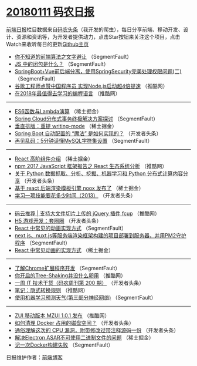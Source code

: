 # [20180111 码农日报](http://hao.caibaojian.com/date/2018/01/11)

[前端日报](http://caibaojian.com/c/news)栏目数据来自[码农头条](http://hao.caibaojian.com/)（我开发的爬虫），每日分享前端、移动开发、设计、资源和资讯等，为开发者提供动力，点击Star按钮来关注这个项目，点击Watch来收听每日的更新[Github主页](https://github.com/kujian/frontendDaily)
* [你不知道的前端算法之文字避让](http://hao.caibaojian.com/62314.html) （SegmentFault）
* [JS 中的闭包是什么？](http://hao.caibaojian.com/62309.html) （SegmentFault）
* [SpringBoot+Vue前后端分离，使用SpringSecurity完美处理权限问题(二)](http://hao.caibaojian.com/62320.html) （SegmentFault）
* [谷歌工程师点赞中国程序员 实现Node.js启动超4倍提速](http://hao.caibaojian.com/62356.html) （推酷网）
* [在2018年最值得去学习的编程语言](http://hao.caibaojian.com/62353.html) （推酷网）

***
* [ES6函数与Lambda演算](http://hao.caibaojian.com/62363.html) （稀土掘金）
* [Spring Cloud分布式事务终极解决方案探讨](http://hao.caibaojian.com/62322.html) （SegmentFault）
* [垂直排版：重提 writing-mode](http://hao.caibaojian.com/62366.html) （稀土掘金）
* [Spring Boot 自动配置的 “魔法” 是如何实现的？](http://hao.caibaojian.com/62297.html) （开发者头条）
* [再见乱码：5分钟读懂MySQL字符集设置](http://hao.caibaojian.com/62319.html) （SegmentFault）

***
* [React 高阶组件介绍](http://hao.caibaojian.com/62367.html) （稀土掘金）
* [npm 2017 JavaScript 框架报告之 React 生态系统分析](http://hao.caibaojian.com/62355.html) （推酷网）
* [关于 Python 数据抓取、分析、挖掘、机器学习和 Python 分布式计算内容分享](http://hao.caibaojian.com/62302.html) （开发者头条）
* [基于 react 后端渲染模板引擎 noox 发布了](http://hao.caibaojian.com/62365.html) （稀土掘金）
* [学习一项技能要花多少时间（2013）](http://hao.caibaojian.com/62299.html) （开发者头条）

***
* [码云推荐 | 支持大文件切片上传的 jQuery 插件 fcup](http://hao.caibaojian.com/62354.html) （推酷网）
* [H5 游戏开发：套圈圈](http://hao.caibaojian.com/62301.html) （开发者头条）
* [React 中常见的动画实现方式](http://hao.caibaojian.com/62310.html) （SegmentFault）
* [next.js、nuxt.js等服务端渲染框架构建的项目部署到服务器，并用PM2守护程序](http://hao.caibaojian.com/62321.html) （SegmentFault）
* [React 中常见动画的实现方式](http://hao.caibaojian.com/62364.html) （稀土掘金）

***
* [了解Chrome扩展程序开发](http://hao.caibaojian.com/62313.html) （SegmentFault）
* [你开启的Tree-Shaking并没什么卵用](http://hao.caibaojian.com/62350.html) （推酷网）
* [一周 IT 技术干货（码农周刊第 200 期）](http://hao.caibaojian.com/62296.html) （开发者头条）
* [笔记：隐式转换规则](http://hao.caibaojian.com/62351.html) （推酷网）
* [使用机器学习预测天气(第三部分神经网络)](http://hao.caibaojian.com/62315.html) （SegmentFault）

***
* [ZUI 移动版本 MZUI 1.0.1 发布](http://hao.caibaojian.com/62352.html) （推酷网）
* [如何清理 Docker 占用的磁盘空间？](http://hao.caibaojian.com/62298.html) （开发者头条）
* [通俗理解这次的 CPU 漏洞，附带修改过带注释源码一份](http://hao.caibaojian.com/62300.html) （开发者头条）
* [解决Electron ASAR不可使用二进制文件的问题](http://hao.caibaojian.com/62362.html) （稀土掘金）
* [记一次Docker构建失败](http://hao.caibaojian.com/62311.html) （SegmentFault）

日报维护作者：[前端博客](http://caibaojian.com/) 